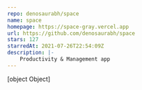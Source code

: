 ```yaml
---
repo: denosaurabh/space
name: space
homepage: https://space-gray.vercel.app
url: https://github.com/denosaurabh/space
stars: 127
starredAt: 2021-07-26T22:54:09Z
description: |-
    Productivity & Management app
---
```


[object Object]
